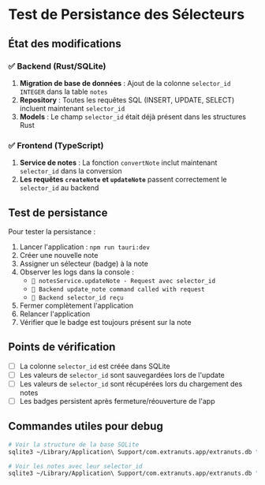 # Test de Persistance des Sélecteurs

## État des modifications

### ✅ Backend (Rust/SQLite)

1. **Migration de base de données** : Ajout de la colonne `selector_id INTEGER` dans la table `notes`
2. **Repository** : Toutes les requêtes SQL (INSERT, UPDATE, SELECT) incluent maintenant `selector_id`
3. **Models** : Le champ `selector_id` était déjà présent dans les structures Rust

### ✅ Frontend (TypeScript)

1. **Service de notes** : La fonction `convertNote` inclut maintenant `selector_id` dans la conversion
2. **Les requêtes `createNote` et `updateNote`** passent correctement le `selector_id` au backend

## Test de persistance

Pour tester la persistance :

1. Lancer l'application : `npm run tauri:dev`
2. Créer une nouvelle note
3. Assigner un sélecteur (badge) à la note
4. Observer les logs dans la console :
   - `🔧 notesService.updateNote - Request avec selector_id`
   - `🔧 Backend update_note command called with request`
   - `🔧 Backend selector_id reçu`
5. Fermer complètement l'application
6. Relancer l'application
7. Vérifier que le badge est toujours présent sur la note

## Points de vérification

- [ ] La colonne `selector_id` est créée dans SQLite
- [ ] Les valeurs de `selector_id` sont sauvegardées lors de l'update
- [ ] Les valeurs de `selector_id` sont récupérées lors du chargement des notes
- [ ] Les badges persistent après fermeture/réouverture de l'app

## Commandes utiles pour debug

```bash
# Voir la structure de la base SQLite
sqlite3 ~/Library/Application\ Support/com.extranuts.app/extranuts.db ".schema notes"

# Voir les notes avec leur selector_id
sqlite3 ~/Library/Application\ Support/com.extranuts.app/extranuts.db "SELECT id, title, selector_id FROM notes;"
```